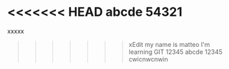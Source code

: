 <<<<<<< HEAD
abcde
54321
=======
xxxxx
>>>>>>> xEdit
my name is matteo
I'm learning GIT
12345
abcde
12345
cwicnwcnwin
